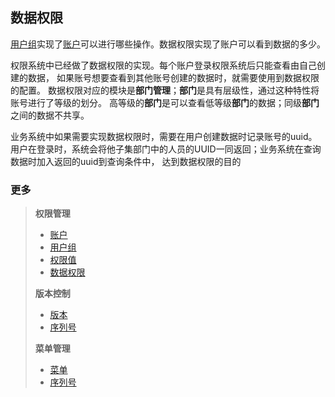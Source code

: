 数据权限
---
[用户组](AuthGroup.md)实现了[账户](AuthUser.md)可以进行哪些操作。数据权限实现了账户可以看到数据的多少。

权限系统中已经做了数据权限的实现。每个账户登录权限系统后只能查看由自己创建的数据，
如果账号想要查看到其他账号创建的数据时，就需要使用到数据权限的配置。
数据权限对应的模块是**部门管理**；**部门**是具有层级性，通过这种特性将账号进行了等级的划分。
高等级的**部门**是可以查看低等级**部门**的数据；同级**部门**之间的数据不共享。

业务系统中如果需要实现数据权限时，需要在用户创建数据时记录账号的uuid。
用户在登录时，系统会将他子集部门中的人员的UUID一同返回；业务系统在查询数据时加入返回的uuid到查询条件中，
达到数据权限的目的

### 更多
>   **权限管理**
>   *   [账户](docs/AuthUser.md)
>   *   [用户组](docs/AuthGroup.md)
>   *   [权限值](docs/AuthRule.md)
>   *   [数据权限](docs/Department.md)
>
>   **版本控制**
>   *   [版本](docs/Version.md)
>   *   [序列号](docs/License.md)
>
>   **菜单管理**
>   *   [菜单](docs/Menu.md)
>   *   [序列号](docs/License.md)